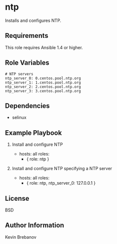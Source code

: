 ntp
===

Installs and configures NTP.

Requirements
------------

This role requires Ansible 1.4 or higher.

Role Variables
--------------

    # NTP servers
    ntp_server_0: 0.centos.pool.ntp.org
    ntp_server_1: 1.centos.pool.ntp.org
    ntp_server_2: 2.centos.pool.ntp.org
    ntp_server_3: 3.centos.pool.ntp.org

Dependencies
------------

- selinux

Example Playbook
----------------

1) Install and configure NTP

    - hosts: all
      roles:
         - { role: ntp }

2) Install and configure NTP specifying a NTP server

    - hosts: all
      roles:
         - { role: ntp, ntp_server_0: 127.0.0.1 }

License
-------

BSD

Author Information
------------------

Kevin Brebanov
